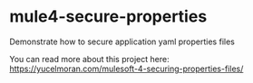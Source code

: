 # mule4-secure-properties
Demonstrate how to secure application yaml properties files

You can read more about this project here: https://yucelmoran.com/mulesoft-4-securing-properties-files/
